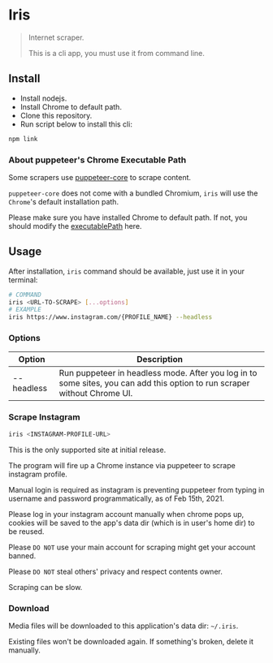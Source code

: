 # Iris

> Internet scraper.
> 
> This is a cli app, you must use it from command line.

## Install

- Install nodejs.
- Install Chrome to default path.
- Clone this repository.
- Run script below to install this cli:

```bash
npm link
```

### About puppeteer's Chrome Executable Path

Some scrapers use [puppeteer-core](https://www.npmjs.com/package/puppeteer-core) to scrape content. 

`puppeteer-core` does not come with a bundled Chromium, `iris` will use the `Chrome`'s default installation path.

Please make sure you have installed Chrome to default path. If not, you should modify the [executablePath](https://github.com/ShinChven/iris/blob/master/src/utils/puppeteer.ts) here.



## Usage

After installation, `iris` command should be available, just use it in your terminal:

```bash
# COMMAND
iris <URL-TO-SCRAPE> [...options]
# EXAMPLE
iris https://www.instagram.com/{PROFILE_NAME} --headless
```

### Options
|Option|Description|
|---|---|
|--headless|Run puppeteer in headless mode. After you log in to some sites, you can add this option to run scraper without Chrome UI.|

### Scrape Instagram

```bash
iris <INSTAGRAM-PROFILE-URL>
```

This is the only supported site at initial release.

The program will fire up a Chrome instance via puppeteer to scrape instagram profile.

Manual login is required as instagram is preventing puppeteer from typing in username and password programmatically, as of Feb 15th, 2021. 

Please log in your instagram account manually when chrome pops up, cookies will be saved to the app's data dir (which is in user's home dir) to be reused.

Please `DO NOT` use your main account for scraping might get your account banned.

Please `DO NOT` steal others' privacy and respect contents owner.

Scraping can be slow.

### Download

Media files will be downloaded to this application's data dir: `~/.iris`.

Existing files won't be downloaded again. If something's broken, delete it manually.


